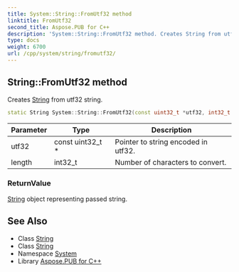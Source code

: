 ```yaml
---
title: System::String::FromUtf32 method
linktitle: FromUtf32
second_title: Aspose.PUB for C++
description: 'System::String::FromUtf32 method. Creates String from utf32 string in C++.'
type: docs
weight: 6700
url: /cpp/system/string/fromutf32/
---
```

## String::FromUtf32 method


Creates [String](../) from utf32 string.

```cpp
static String System::String::FromUtf32(const uint32_t *utf32, int32_t length)
```


| Parameter | Type | Description |
| --- | --- | --- |
| utf32 | const uint32_t * | Pointer to string encoded in utf32. |
| length | int32_t | Number of characters to convert. |

### ReturnValue

[String](../) object representing passed string.

## See Also

* Class [String](../)
* Class [String](../)
* Namespace [System](../../)
* Library [Aspose.PUB for C++](../../../)
